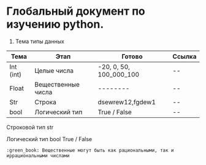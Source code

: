 # Глобальный документ по изучению python.

1) Тема типы данных 

| Тема      | Этап               | Готово                  | Ссылка |
|-----------|--------------------|-------------------------|--------|
| Int (int) | Целые числа        | -20, 0, 50, 100_000_100 | --     |
| Float     | Вещественные числа | --------                | --     |
| Str       | Строка             | dsewrew12,fgdew1        | --     |
| bool      | Логический тип     | True / False            | --     |

Строковой тип
str

Логический тип
bool
True / False



```
:green_book: Вещественные могут быть как рациональными, так и иррациональными числами
```